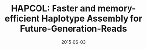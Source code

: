 ---
title: "HAPCOL: Faster and memory-efficient Haplotype Assembly for Future-Generation-Reads"
collection: talks
type: "Talk"
permalink: /talks/2015-07-03-bits
venue: "BITS 2015, Twelfth Annual Meeting of the Bioinformatics Italian Society"
date: 2015-06-03
location: "University of Milano-Bicocca, Milan, Italy"
---